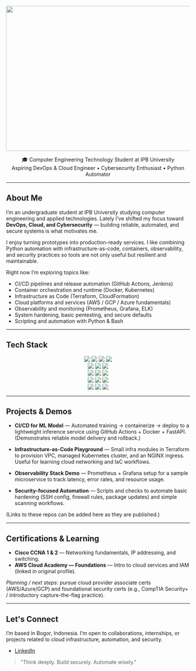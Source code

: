 <p align="center"><img width="1584" height="396" alt="rajib-banner-github" src="https://github.com/user-attachments/assets/41709212-d2fa-4e8e-a0d1-e42812e67a27" />

  <p align="center">🎓 Computer Engineering Technology Student at IPB University<br/>
  Aspiring DevOps & Cloud Engineer • Cybersecurity Enthusiast • Python Automator
</p>

---

## About Me

I’m an undergraduate student at IPB University studying computer engineering and applied technologies. Lately I’ve shifted my focus toward **DevOps, Cloud, and Cybersecurity** — building reliable, automated, and secure systems is what motivates me.

I enjoy turning prototypes into production-ready services. I like combining Python automation with infrastructure-as-code, containers, observability, and security practices so tools are not only useful but resilient and maintainable.

Right now I’m exploring topics like:

* CI/CD pipelines and release automation (GitHub Actions, Jenkins)
* Container orchestration and runtime (Docker, Kubernetes)
* Infrastructure as Code (Terraform, CloudFormation)
* Cloud platforms and services (AWS / GCP / Azure fundamentals)
* Observability and monitoring (Prometheus, Grafana, ELK)
* System hardening, basic pentesting, and secure defaults
* Scripting and automation with Python & Bash

---

## Tech Stack

<p align="center">
  <img src="https://img.shields.io/badge/Python-3776AB?style=for-the-badge&logo=python&logoColor=white"/>
  <img src="https://img.shields.io/badge/Linux-FCC624?style=for-the-badge&logo=linux&logoColor=white"/>
  <img src="https://img.shields.io/badge/Docker-2496ED?style=for-the-badge&logo=docker&logoColor=white"/>
  <img src="https://img.shields.io/badge/Kubernetes-326CE5?style=for-the-badge&logo=kubernetes&logoColor=white"/>
  <br/>
  <img src="https://img.shields.io/badge/Terraform-623CE4?style=for-the-badge&logo=terraform&logoColor=white"/>
  <img src="https://img.shields.io/badge/GitHub_Actions-2088FF?style=for-the-badge&logo=githubactions&logoColor=white"/>
  <img src="https://img.shields.io/badge/CI%2FCD-Jenkins%20%26%20GitHub%20Actions-505050?style=for-the-badge&logo=jenkins&logoColor=white"/>
  <br/>
  <img src="https://img.shields.io/badge/AWS-232F3E?style=for-the-badge&logo=amazonaws&logoColor=white"/>
  <img src="https://img.shields.io/badge/GCP-4285F4?style=for-the-badge&logo=googlecloud&logoColor=white"/>
  <img src="https://img.shields.io/badge/Azure-008AD8?style=for-the-badge&logo=microsoftazure&logoColor=white"/>
  <br/>
  <img src="https://img.shields.io/badge/Prometheus-FF6B6B?style=for-the-badge&logo=prometheus&logoColor=white"/>
  <img src="https://img.shields.io/badge/Grafana-F46800?style=for-the-badge&logo=grafana&logoColor=white"/>
  <img src="https://img.shields.io/badge/ELK-005571?style=for-the-badge&logo=elastic&logoColor=white"/>
  <br/>
  <img src="https://img.shields.io/badge/Bash-4EAA25?style=for-the-badge&logo=gnu-bash&logoColor=white"/>
  <img src="https://img.shields.io/badge/Ansible-EE0000?style=for-the-badge&logo=ansible&logoColor=white"/>
  <img src="https://img.shields.io/badge/Networking-CC293D?style=for-the-badge&logo=meraki&logoColor=white"/>
</p>

---

## Projects & Demos

* **CI/CD for ML Model** — Automated training → containerize → deploy to a lightweight inference service using GitHub Actions + Docker + FastAPI. (Demonstrates reliable model delivery and rollback.)

* **Infrastructure-as-Code Playground** — Small infra modules in Terraform to provision VPC, managed Kubernetes cluster, and an NGINX ingress. Useful for learning cloud networking and IaC workflows.

* **Observability Stack Demo** — Prometheus + Grafana setup for a sample microservice to track latency, error rates, and resource usage.

* **Security-focused Automation** — Scripts and checks to automate basic hardening (SSH config, firewall rules, package updates) and simple scanning workflows.

(Links to these repos can be added here as they are published.)

---

## Certifications & Learning

* **Cisco CCNA 1 & 2** — Networking fundamentals, IP addressing, and switching.
* **AWS Cloud Academy — Foundations** — Intro to cloud services and IAM (linked in original profile).

*Planning / next steps*: pursue cloud provider associate certs (AWS/Azure/GCP) and foundational security certs (e.g., CompTIA Security+ / introductory capture-the-flag practice).

---

## Let's Connect

I’m based in Bogor, Indonesia. I’m open to collaborations, internships, or projects related to cloud infrastructure, automation, and security.

* [LinkedIn](https://www.linkedin.com/in/rajib-zidan-rusdiansyah-7966ab2b3)

> "Think deeply. Build securely. Automate wisely."
